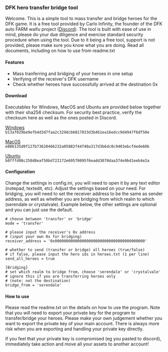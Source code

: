 ### DFK hero transfer bridge tool

Welcome. This is a simple tool to mass transfer and bridge heroes for the DFK game. It is a free tool provided by Carlo Infinity, the founder of the DFK auto FARM waifu project ([Discord](https://discord.com/invite/4kqXg5nBYe)). The tool is built with ease of use in mind, please do your due diligence and exercise standard security procedure when using the tool. Due to it being a free tool, support is not provided, please make sure you know what you are doing. Read all documents, including on how to use from readme.txt

#### Features

- Mass tranferring and bridging of your heroes in one setup
- Verifying of the receiver's DFK username
- Check whether heroes have successfully arrived at the destination 0x

#### Download

Executables for Windows, MacOS and Ubuntu are provided below together with their sha256 checksum. For security best practice, verify the checksum here as well as the ones posted in Discord.

[Windows](https://github.com/carlo-infinity/DFK_hero_transfer_bridge_tool/blob/main/hero-transfer-wins.zip)  
`b13af029be9efb4d3d7faa2c329dcb6817033d3b4b1ea16edcc9d4947f6df50e`

[MacOS](https://github.com/carlo-infinity/DFK_hero_transfer_bridge_tool/blob/main/hero-transfer-macos.zip)  
`e80b135d0f127b73620466232a05882f44f40a317d3b6dc0c9403ebcf4ede60b`

[Ubuntu](https://github.com/carlo-infinity/DFK_hero_transfer_bridge_tool/blob/main/hero-transfer-ubuntu.zip)  
`b0fffd98c258d8eaf50bd722172e69570095f6eadd3070daa374e9bd1eeb4e2a`

#### Configuration

Change the settings in config.ini, you will need to open it by any text editor (notepad, textedit, etc). Adjust the settings based on your need. For bridging, you will need to set the receiver address to be the same as sender address, as well as whether you are bridging from which realm to which (serendale or crystalvale). Example below, the other settings are optional and you can just use the default.

```[Settings]
# choose between 'transfer' or 'bridge'
mode = 'transfer'

# please input the receiver's 0x address
# (input your own 0x for bridging)
receiver_address = '0x0000000000000000000000000000000000000000'

# whether to send (transfer or bridge) all heroes (true/false)
# if false, please input the hero ids in heroes.txt (1 per line)
send_all_heroes = true

[Bridging]
# set which realm to bridge from, choose 'serendale' or 'crystalvale'
# ignore this if you are transferring heroes only
# (note: not the destination)
bridge_from = 'serendale'
```

#### How to use

Please read the readme.txt on the details on how to use the program. Note that you will need to export your private key for the program to transfer/bridge your heroes. Please make your own judgement whether you want to export the private key of your main account. There is always more risk when you are exporting and handling your private key directly. 

If you feel that your private key is compromised (eg you pasted to discord), immediately take action and move all your assets to another account!
